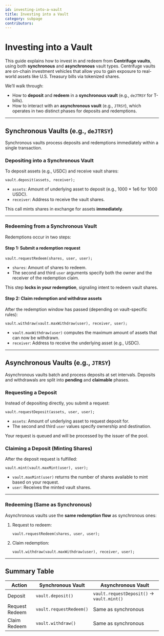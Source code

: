 ```yaml
---
id: investing-into-a-vault
title: Investing into a Vault
category: subpage
contributors: 
---
```


# Investing into a Vault

This guide explains how to invest in and redeem from **Centrifuge vaults**, using both **synchronous** and **asynchronous** vault types. Centrifuge vaults are on-chain investment vehicles that allow you to gain exposure to real-world assets like U.S. Treasury bills via tokenized shares.

We’ll walk through:

* How to **deposit** and **redeem** in a **synchronous vault** (e.g., `deJTRSY` for T-bills).
* How to interact with an **asynchronous vault** (e.g., `JTRSY`), which operates in two distinct phases for deposits and redemptions.

---

## Synchronous Vaults (e.g., `deJTRSY`)

Synchronous vaults process deposits and redemptions immediately within a single transaction.

### Depositing into a Synchronous Vault

To deposit assets (e.g., USDC) and receive vault shares:

```solidity
vault.deposit(assets, receiver);
```

* `assets`: Amount of underlying asset to deposit (e.g., 1000 \* 1e6 for 1000 USDC).
* `receiver`: Address to receive the vault shares.

This call mints shares in exchange for assets **immediately**.

---

### Redeeming from a Synchronous Vault

Redemptions occur in two steps:

#### Step 1: Submit a redemption request

```solidity
vault.requestRedeem(shares, user, user);
```

* `shares`: Amount of shares to redeem.
* The second and third `user` arguments specify both the owner and the receiver of the redemption claim.

This step **locks in your redemption**, signaling intent to redeem vault shares.

#### Step 2: Claim redemption and withdraw assets

After the redemption window has passed (depending on vault-specific rules):

```solidity
vault.withdraw(vault.maxWithdraw(user), receiver, user);
```

* `vault.maxWithdraw(user)` computes the maximum amount of assets that can now be withdrawn.
* `receiver`: Address to receive the underlying asset (e.g., USDC).

---

## Asynchronous Vaults (e.g., `JTRSY`)

Asynchronous vaults batch and process deposits at set intervals. Deposits and withdrawals are split into **pending** and **claimable** phases.

### Requesting a Deposit

Instead of depositing directly, you submit a request:

```solidity
vault.requestDeposit(assets, user, user);
```

* `assets`: Amount of underlying asset to request deposit for.
* The second and third `user` values specify ownership and destination.

Your request is queued and will be processed by the issuer of the pool.

### Claiming a Deposit (Minting Shares)

After the deposit request is fulfilled:

```solidity
vault.mint(vault.maxMint(user), user);
```

* `vault.maxMint(user)` returns the number of shares available to mint based on your request.
* `user`: Receives the minted vault shares.

---

### Redeeming (Same as Synchronous)

Asynchronous vaults use the **same redemption flow** as synchronous ones:

1. Request to redeem:

   ```solidity
   vault.requestRedeem(shares, user, user);
   ```
2. Claim redemption:

   ```solidity
   vault.withdraw(vault.maxWithdraw(user), receiver, user);
   ```

---

## Summary Table

| Action          | Synchronous Vault       | Asynchronous Vault                        |
| --------------- | ----------------------- | ----------------------------------------- |
| Deposit         | `vault.deposit()`       | `vault.requestDeposit()` → `vault.mint()` |
| Request Redeem  | `vault.requestRedeem()` | Same as synchronous                       |
| Claim Redeem    | `vault.withdraw()`      | Same as synchronous                       |
